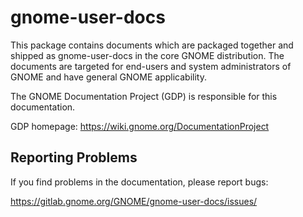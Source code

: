 # gnome-user-docs

This package contains documents which are packaged together and
shipped as gnome-user-docs in the core GNOME distribution. The
documents are targeted for end-users and system administrators of
GNOME and have general GNOME applicability.

The GNOME Documentation Project (GDP) is responsible for this documentation.

GDP homepage: https://wiki.gnome.org/DocumentationProject


## Reporting Problems

If you find problems in the documentation, please report bugs:

https://gitlab.gnome.org/GNOME/gnome-user-docs/issues/
